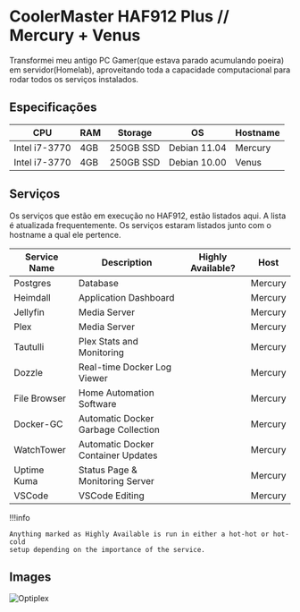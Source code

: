 
# CoolerMaster HAF912 Plus // Mercury + Venus

Transformei meu antigo PC Gamer(que estava parado acumulando poeira) em servidor(Homelab), aproveitando
toda a capacidade computacional para rodar todos os serviços instalados. 


## Especificações

| CPU            | RAM | Storage   | OS           | Hostname |
| -------------- | --- | --------- | ------------ | -------- |
| Intel i7-3770  | 4GB | 250GB SSD | Debian 11.04 | Mercury  |
| Intel i7-3770  | 4GB | 250GB SSD | Debian 10.00 | Venus    |

## Serviços

Os serviços que estão em execução no HAF912, estão listados aqui. A lista é atualizada frequentemente.
Os serviços estaram listados junto com o hostname a qual ele pertence.


| Service Name     | Description                                     | Highly Available? | Host    |
| ---------------- | ----------------------------------------------- | ----------------- | ------  |
| Postgres         | Database                                        |                   | Mercury |
| Heimdall         | Application Dashboard                           |                   | Mercury |
| Jellyfin         | Media Server                                    |                   | Mercury |
| Plex             | Media Server                                    |                   | Mercury |
| Tautulli         | Plex Stats and Monitoring                       |                   | Mercury |
| Dozzle           | Real-time Docker Log Viewer                     |                   | Mercury |
| File Browser     | Home Automation Software                        |                   | Mercury |
| Docker-GC        | Automatic Docker Garbage Collection             |                   | Mercury |
| WatchTower       | Automatic Docker Container Updates              |                   | Mercury |
| Uptime Kuma      | Status Page & Monitoring Server                 |                   | Mercury |
| VSCode           | VSCode Editing                                  |                   | Mercury |

!!!info

    Anything marked as Highly Available is run in either a hot-hot or hot-cold
    setup depending on the importance of the service.

## Images

![Optiplex](https://i.dbyte.xyz/2021-07-Iv.jpg)

